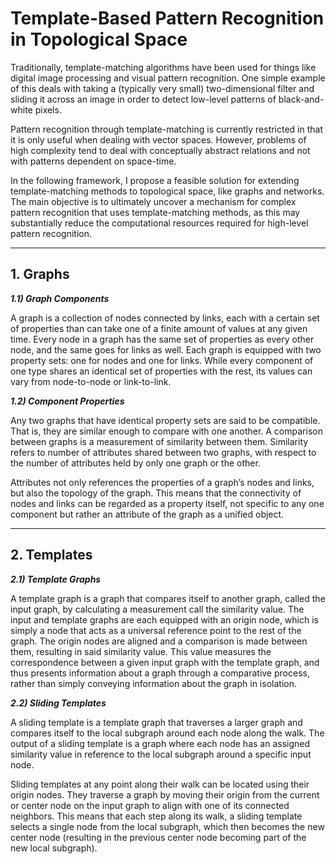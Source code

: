 # Template-Based Pattern Recognition in Topological Space

Traditionally, template-matching algorithms have been used for things like digital image processing and visual pattern recognition. One simple example of this deals with taking a (typically very small) two-dimensional filter and sliding it across an image in order to detect low-level patterns of black-and-white pixels. 

Pattern recognition through template-matching is currently restricted in that it is only useful when dealing with vector spaces. However, problems of high complexity tend to deal with conceptually abstract relations and not with patterns dependent on space-time.

In the following framework, I propose a feasible solution for extending template-matching methods to topological space, like graphs and networks. The main objective is to ultimately uncover a mechanism for complex pattern recognition that uses template-matching methods, as this may substantially reduce the computational resources required for high-level pattern recognition.

***

## 1. Graphs

**_1.1) Graph Components_**

A graph is a collection of nodes connected by links, each with a certain set of properties than can take one of a finite amount of values at any given time. Every node in a graph has the same set of properties as every other node, and the same goes for links as well. Each graph is equipped with two property sets: one for nodes and one for links. While every component of one type shares an identical set of properties with the rest, its values can vary from node-to-node or link-to-link.

**_1.2) Component Properties_**

Any two graphs that have identical property sets are said to be compatible. That is, they are similar enough to compare with one another. A comparison between graphs is a measurement of similarity between them. Similarity refers to number of attributes shared between two graphs, with respect to the number of attributes held by only one graph or the other.

Attributes not only references the properties of a graph’s nodes and links, but also the topology of the graph. This means that the connectivity of nodes and links can be regarded as a property itself, not specific to any one component but rather an attribute of the graph as a unified object.

***

## 2. Templates

**_2.1) Template Graphs_**

A template graph is a graph that compares itself to another graph, called the input graph, by calculating a measurement call the similarity value. The input and template graphs are each equipped with an origin node, which is simply a node that acts as a universal reference point to the rest of the graph. The origin nodes are aligned and a comparison is made between them, resulting in said similarity value. This value measures the correspondence between a given input graph with the template graph, and thus presents information about a graph through a comparative process, rather than simply conveying information about the graph in isolation. 

**_2.2) Sliding Templates_**

A sliding template is a template graph that traverses a larger graph and compares itself to the local subgraph around each node along the walk. The output of a sliding template is a graph where each node has an assigned similarity value in reference to the local subgraph around a specific input node. 

Sliding templates at any point along their walk can be located using their origin nodes. They traverse a graph by moving their origin from the current or center node on the input graph to align with one of its connected neighbors. This means that each step along its walk, a sliding template selects a single node from the local subgraph, which then becomes the new center node (resulting in the previous center node becoming part of the new local subgraph).
